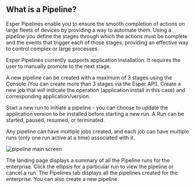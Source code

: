 ## What is a Pipeline?

Esper Pipelines enable you to ensure the smooth completion of actions on large fleets of devices by providing a way to automate them. Using a pipeline you define the stages through which the actions must be complete and the events that trigger each of those stages, providing an effective way to control complex or large processes.

Esper Pipelines currently supports application installation. It requires the user to manually promote to the next stage.

A new pipeline can be created with a maximum of 3 stages using the Console (You can create more than 3 stages via the Esper API). Create a new job that will indicate the operation (application install in this case) and corresponding application/version.

Start a new run to initiate a pipeline - you can choose to update the application version to be installed before starting a new run. A Run can be started, paused, resumed, or terminated.

Any pipeline can have multiple jobs created, and each job can have multiple runs (only one run active at a time) associated with it.

![pipeline main screen](https://onboarding-esper.netlify.app/assets/img/main-pipeline.22b61e8f.png)

The landing page displays a summary of all the Pipeline runs for the enterprise. Click the ellipsis for a particular run to view the pipeline or cancel a run. The Pipelines tab displays all the pipelines created for the enterprise. You can also create a new pipeline.
